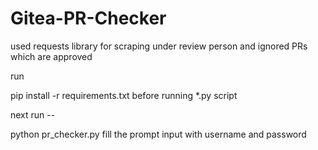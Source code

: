 # Gitea-PR-Checker
used requests library for scraping under review person and ignored PRs which are approved


run

pip install -r requirements.txt before running *.py script

next run --

python pr_checker.py
fill the prompt input with username and password
